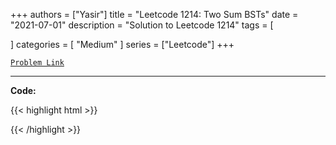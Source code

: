 
+++
authors = ["Yasir"]
title = "Leetcode 1214: Two Sum BSTs"
date = "2021-07-01"
description = "Solution to Leetcode 1214"
tags = [
    
]
categories = [
    "Medium"
]
series = ["Leetcode"]
+++



[`Problem Link`](https://leetcode.com/problems/two-sum-bsts/description/)

---

**Code:**

{{< highlight html >}}

{{< /highlight >}}

